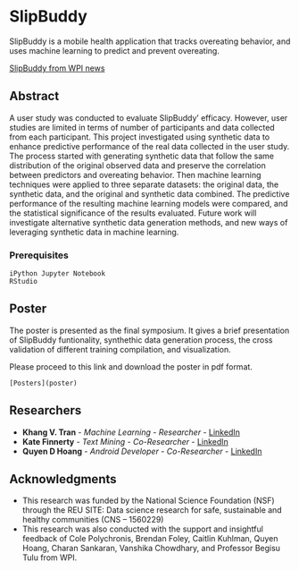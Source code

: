 # SlipBuddy

SlipBuddy is a mobile health application that tracks overeating behavior, and uses machine learning to predict and prevent overeating. 

[SlipBuddy from WPI news](https://www.wpi.edu/news/put-cookie-down-wpi-and-uconn-researchers-create-app-predict-and-intervene-users-overeating "SlipBuddy from WPI news page")


## Abstract

A user study was conducted to evaluate SlipBuddy’ efficacy. However, user studies are limited in terms of number of participants and data collected from each participant. This project investigated using synthetic data to enhance predictive performance of the real data collected in the user study. The process started with generating synthetic data that follow the same distribution of the original observed data and preserve the correlation between predictors and overeating behavior. Then machine learning techniques were applied to three separate datasets: the original data, the synthetic data, and the original and synthetic data combined. The predictive performance of the resulting machine learning models were compared, and the statistical significance of the results evaluated. Future work will investigate alternative synthetic data generation methods, and new ways of leveraging synthetic data in machine learning. 


### Prerequisites

```
iPython Jupyter Notebook
RStudio
```

## Poster
The poster is presented as the final symposium. It gives a brief presentation of SlipBuddy funtionality, synthethic data generation process, the cross validation of different training compilation, and visualization.

Please proceed to this link and download the poster in pdf format.

```
[Posters](poster)
```

## Researchers 

* **Khang V. Tran** - *Machine Learning - Researcher* - [LinkedIn](https://www.linkedin.com/in/khang-vinh-tran/)
* **Kate Finnerty** - *Text Mining - Co-Researcher* - [LinkedIn](https://www.linkedin.com/in/finnertyk/)
* **Quyen D Hoang** - *Android Developer - Co-Researcher* - [LinkedIn](https://www.linkedin.com/in/quyendinhthuchoang/)

## Acknowledgments

* This research was funded by the National Science Foundation (NSF) through the REU SITE: Data science research for safe, sustainable and healthy communities (CNS – 1560229)
* This research was also conducted with the support and insightful feedback of Cole Polychronis, Brendan Foley, Caitlin Kuhlman, Quyen Hoang, Charan Sankaran, Vanshika Chowdhary, and Professor Begisu Tulu from WPI.


